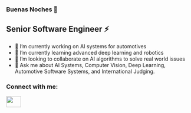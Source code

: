 ### Buenas Noches 👋

<!--
**ahmed-i-mokhtar/ahmed-i-mokhtar** is a ✨ _special_ ✨ repository because its `README.md` (this file) appears on your GitHub profile.

Here are some ideas to get you started:

- 🔭 I’m currently working on ...
- 🌱 I’m currently learning ...
- 👯 I’m looking to collaborate on ...
- 🤔 I’m looking for help with ...
- 💬 Ask me about ...
- 😄 Pronouns: ...
- ⚡ Fun fact: ...
-->

## Senior Software Engineer :zap:

- 🔭 I’m currently working on AI systems for automotives
- 🌱 I’m currently learning advanced deep learning and robotics
- 👯 I’m looking to collaborate on AI algorithms to solve real world issues
- 💬 Ask me about AI Systems, Computer Vision, Deep Learning, Automotive Software Systems, and International Judging.

<h3 align="left">Connect with me:</h3>
<p align="left">


<a href="https://linkedin.com/in/ahmed-mokhtar-1460a9103" target="blank"><img align="center" src="https://upload.wikimedia.org/wikipedia/commons/thumb/e/e9/Linkedin_icon.svg/1024px-Linkedin_icon.svg.png" height="30" width="40" /></a>


</p>
